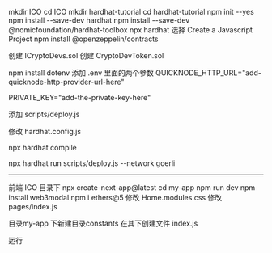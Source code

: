 mkdir ICO
cd ICO
mkdir hardhat-tutorial
cd hardhat-tutorial
npm init --yes
npm install --save-dev hardhat
npm install --save-dev @nomicfoundation/hardhat-toolbox
npx hardhat   选择 Create a Javascript Project
npm install @openzeppelin/contracts

创建 ICryptoDevs.sol
创建 CryptoDevToken.sol

npm install dotenv
添加 .env  里面的两个参数
QUICKNODE_HTTP_URL="add-quicknode-http-provider-url-here"

PRIVATE_KEY="add-the-private-key-here"

添加 scripts/deploy.js

修改 hardhat.config.js

npx hardhat compile

npx hardhat run scripts/deploy.js --network goerli

-------
前端
ICO 目录下
npx create-next-app@latest
cd my-app
npm run dev
npm install web3modal
npm i ethers@5
修改 Home.modules.css
修改 pages/index.js

目录my-app 下新建目录constants 在其下创建文件 index.js

运行